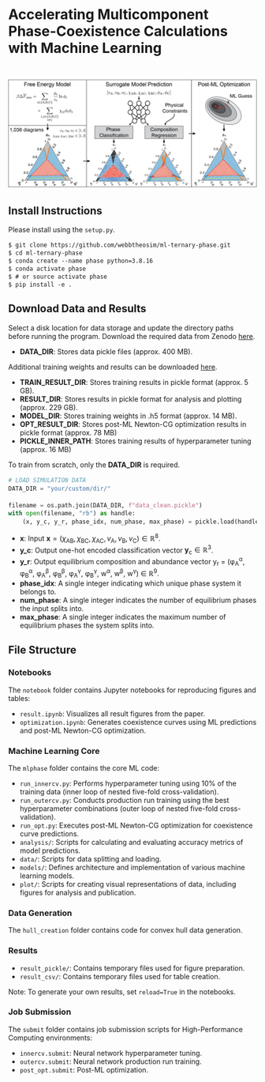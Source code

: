 # Accelerating Multicomponent Phase-Coexistence Calculations with Machine Learning

<br />
<img src="./website/overview.png" />
<br />

## Install Instructions

Please install using the `setup.py`.

```console
$ git clone https://github.com/webbtheosim/ml-ternary-phase.git
$ cd ml-ternary-phase
$ conda create --name phase python=3.8.16
$ conda activate phase
$ # or source activate phase
$ pip install -e .
```

## Download Data and Results
Select a disk location for data storage and update the directory paths before running the program. Download the required data from Zenodo [here](https://doi.org/10.5281/zenodo.13776946).
- **DATA_DIR**: Stores data pickle files (approx. 400 MB).

Additional training weights and results can be downloaded [here](https://drive.google.com/drive/folders/1BjnHbVxUHIj7Gj4wliY5N8mMjR9abFwi?usp=sharing).
- **TRAIN_RESULT_DIR**: Stores training results in pickle format (approx. 5 GB).
- **RESULT_DIR**: Stores results in pickle format for analysis and plotting (approx. 229 GB).
- **MODEL_DIR**: Stores training weights in .h5 format (approx. 14 MB).
- **OPT_RESULT_DIR**: Stores post-ML Newton-CG optimization results in pickle format (approx. 78 MB)
- **PICKLE_INNER_PATH**: Stores training results of hyperparameter tuning (approx. 16 MB)

To train from scratch, only the **DATA_DIR** is required.

```python
# LOAD SIMULATION DATA
DATA_DIR = "your/custom/dir/"

filename = os.path.join(DATA_DIR, f"data_clean.pickle")
with open(filename, "rb") as handle:
    (x, y_c, y_r, phase_idx, num_phase, max_phase) = pickle.load(handle)
```
- **x**: Input $\mathbf{x}=(\chi_\mathrm{AB}, \chi_\mathrm{BC}, \chi_\mathrm{AC}, v_\mathrm{A}, v_\mathrm{B}, v_\mathrm{C})\in \mathbb{R}^8$.
- **y_c**: Output one-hot encoded classification vector $\mathbf{y}_\mathrm{c}\in \mathbb{R}^3$.
- **y_r**: Output equilibrium composition and abundance vector y<sub>r</sub> = (&phi;<sub>A</sub><sup>&alpha;</sup>, &phi;<sub>B</sub><sup>&alpha;</sup>, &phi;<sub>A</sub><sup>&beta;</sup>, &phi;<sub>B</sub><sup>&beta;</sup>, &phi;<sub>A</sub><sup>&gamma;</sup>, &phi;<sub>B</sub><sup>&gamma;</sup>, w<sup>&alpha;</sup>, w<sup>&beta;</sup>, w<sup>&gamma;</sup>) &isin; ℝ<sup>9</sup>.
- **phase_idx**: A single integer indicating which unique phase system it belongs to.
- **num_phase**: A single integer indicates the number of equilibrium phases the input splits into.
- **max_phase**: A single integer indicates the maximum number of equilibrium phases the system splits into.

## File Structure

### Notebooks
The `notebook` folder contains Jupyter notebooks for reproducing figures and tables:
- `result.ipynb`: Visualizes all result figures from the paper.
- `optimization.ipynb`: Generates coexistence curves using ML predictions and post-ML Newton-CG optimization.

### Machine Learning Core
The `mlphase` folder contains the core ML code:
- `run_innercv.py`: Performs hyperparameter tuning using 10% of the training data (inner loop of nested five-fold cross-validation).
- `run_outercv.py`: Conducts production run training using the best hyperparameter combinations (outer loop of nested five-fold cross-validation).
- `run_opt.py`: Executes post-ML Newton-CG optimization for coexistence curve predictions.
- `analysis/`: Scripts for calculating and evaluating accuracy metrics of model predictions.
- `data/`: Scripts for data splitting and loading.
- `models/`: Defines architecture and implementation of various machine learning models.
- `plot/`: Scripts for creating visual representations of data, including figures for analysis and publication.

### Data Generation
The `hull_creation` folder contains code for convex hull data generation.

### Results
- `result_pickle/`: Contains temporary files used for figure preparation.
- `result_csv/`: Contains temporary files used for table creation.

Note: To generate your own results, set `reload=True` in the notebooks.

### Job Submission
The `submit` folder contains job submission scripts for High-Performance Computing environments:
- `innercv.submit`: Neural network hyperparameter tuning.
- `outercv.submit`: Neural network production run training.
- `post_opt.submit`: Post-ML optimization.